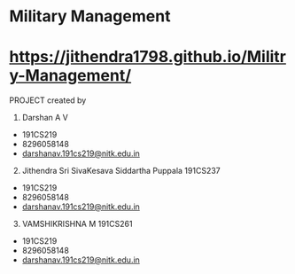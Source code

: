 # Military Management
# https://jithendra1798.github.io/Militry-Management/
PROJECT created by
1. Darshan A V
* 191CS219
* 8296058148
* darshanav.191cs219@nitk.edu.in
2. Jithendra Sri SivaKesava Siddartha Puppala  191CS237
* 191CS219
* 8296058148
* darshanav.191cs219@nitk.edu.in
3. VAMSHIKRISHNA M  191CS261
* 191CS219
* 8296058148
* darshanav.191cs219@nitk.edu.in

